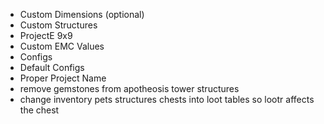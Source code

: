 * Custom Dimensions (optional)
* Custom Structures
* ProjectE 9x9
* Custom EMC Values
* Configs
* Default Configs
* Proper Project Name
* remove gemstones from apotheosis tower structures
* change inventory pets structures chests into loot tables so lootr affects the chest